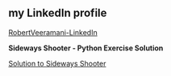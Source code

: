 ## my LinkedIn profile ##
[RobertVeeramani-LinkedIn](https://www.linkedin.com/in/robert-veeramani-b9195462/)


**Sideways Shooter - Python Exercise Solution**

[Solution to Sideways Shooter](https://github.com/robertgveeramani/Robert-G-Veeramani)
